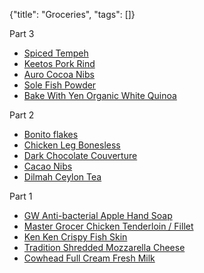 {"title": "Groceries", "tags": []}

Part 3
* [Spiced Tempeh](https://kreyv.shop/product/spiced-tempeh/)
* [Keetos Pork Rind](https://keetos.com.sg/)
* [Auro Cocoa Nibs](https://www.lazada.sg/products/auro-chocolate-100-percent-cocoa-nibs-i305120145-s541198935.html)
* [Sole Fish Powder](https://www.lazada.sg/products/food-people-100-pure-flounder-sole-fish-powder-di-yu-fen-i1673079075-s8069675157.html)
* [Bake With Yen Organic White Quinoa](https://www.lazada.sg/products/bake-with-yen-organic-white-quinoa-500g-i633908383-s1903492692.html)

Part 2
* [Bonito flakes](https://www.lazada.sg/products/seaboss-hana-katsuo-bushi-bonito-flakes-i303402368-s536740964.html)
* [Chicken Leg Bonesless](https://www.lazada.sg/products/master-grocer-chicken-leg-boneless-pre-portion-6pcs-frozen-i305144326-s541244335.html)
* [Dark Chocolate Couverture](https://www.lazada.sg/products/callebaut-dark-chocolate-couverture-i992274208-s3601692754.html)
* [Cacao Nibs](https://www.lazada.sg/products/natures-superfoods-organic-raw-cacao-nibs-i302750757-s535996152.html)
* [Dilmah Ceylon Tea](https://www.lazada.sg/products/dilmah-premium-quality-100-pure-ceylon-tea-i301140391-s527168992.html)

Part 1
* [GW Anti-bacterial Apple Hand Soap](https://www.lazada.sg/products/gw-anti-bacterial-apple-hand-soap-i303706240-s537352697.html)
* [Master Grocer Chicken Tenderloin / Fillet](https://www.lazada.sg/products/master-grocer-chicken-tenderloin-fillet-individual-frozen-i559534411-s1591924289.html)
* [Ken Ken Crispy Fish Skin](https://www.lazada.sg/products/ken-ken-crispy-fish-skin-i321492186-s639516999.html)
* [Tradition Shredded Mozzarella Cheese](https://www.lazada.sg/products/tradition-shredded-mozzarella-cheese-i301170240-s527260609.html)
* [Cowhead Full Cream Fresh Milk](https://www.lazada.sg/products/cowhead-full-cream-fresh-milk-i301094808-s527070990.html)

